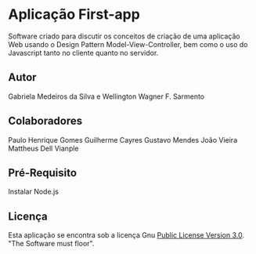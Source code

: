 # Aplicação First-app

Software criado para discutir os conceitos de criação de uma aplicação Web usando o Design Pattern Model-View-Controller, bem como o uso do Javascript tanto no cliente quanto no servidor.

## Autor
Gabriela Medeiros da Silva e Wellington Wagner F. Sarmento

## Colaboradores
Paulo Henrique Gomes
Guilherme Cayres
Gustavo Mendes
João Vieira
Mattheus Dell Vianple

## Pré-Requisito
Instalar Node.js

## Licença

Esta aplicação se encontra sob a licença Gnu [Public License Version 3.0](https://github.com/wwagner33/first-app2/blob/main/LICENSE). "The Software must floor".
